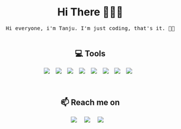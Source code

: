 <!--
--->  

<h1 align="center">Hi There 🙋🏻‍♂️</h1>

<p align="center">
  <samp>Hi everyone, i'm Tanju. I'm just coding, that's it. 🕺🏻
  </samp>
  <br> <br>
</p>

<h2 align="center"> 💻 Tools</h2>
<p align="center">
  <img src="https://img.shields.io/badge/HTML5-2300D9FF?style=for-the-badge&logo=html5&logoColor=white&color=black"/>&nbsp;&nbsp;&nbsp;
      <img src="https://img.shields.io/badge/C%23-2300D9FF?style=for-the-badge&logo=csharp&logoColor=white&color=black"/>&nbsp;&nbsp;&nbsp;
    <img src="https://img.shields.io/badge/.NET-2300D9FF?style=for-the-badge&logo=.net&logoColor=white&color=black"/>&nbsp;&nbsp;&nbsp;
        <img src="https://img.shields.io/badge/MSSQL-2300D9FF?style=for-the-badge&logo=microsoftsqlserver&logoColor=white&color=black"/>&nbsp;&nbsp;&nbsp;
    <img src="https://img.shields.io/badge/JAVASCRIPT-2300D9FF?style=for-the-badge&logo=javascript&logoColor=white&color=black"/>&nbsp;&nbsp;&nbsp;
        <img src="https://img.shields.io/badge/ORACLE-2300D9FF?style=for-the-badge&logo=oracle&logoColor=white&color=black"/>&nbsp;&nbsp;&nbsp;
        <img src="https://img.shields.io/badge/ANDROID%20STUDIO-2300D9FF?style=for-the-badge&logo=androidstudio&logoColor=white&color=black"/>&nbsp;&nbsp;&nbsp;        
                <img src="https://img.shields.io/badge/NODE%20JS-2300D9FF?style=for-the-badge&logo=androidstudio&logoColor=white&color=black"/>&nbsp;&nbsp;&nbsp;        


</p>
 <br>


<h2  align="center">📫 Reach me on</h2>
<p align="center">
  <a target="_blank"href="https://www.linkedin.com/in/tanjukarakaya/"><img src="https://img.shields.io/badge/linkedin-%230077B5.svg?&style=for-the-badge&logo=linkedin&logoColor=white" /></a>&nbsp;&nbsp;&nbsp;&nbsp;
  <a target="_blank"href="https://twitter.com/tanjukarakayaa"><img src="https://img.shields.io/badge/twitter-%231DA1F2.svg?&style=for-the-badge&logo=twitter&logoColor=white" /></a>&nbsp;&nbsp;&nbsp;&nbsp;
  <a href="mailto:tanjukarakaya@outlook.com?subject=Hello%20Tanju,%20From%20Github">
   <img src="https://img.shields.io/badge/Outlook-2300D9FF?style=for-the-badge&logo=microsoftoutlook&logoColor=white&color=blue"/></a>&nbsp;&nbsp;&nbsp;&nbsp;
</p>

